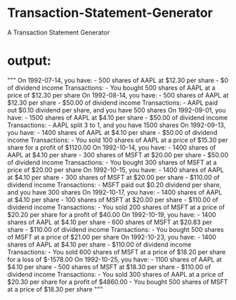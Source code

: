 # Transaction-Statement-Generator
A Transaction Statement Generator
# output:

"""
On 1992-07-14, you have:
    - 500 shares of AAPL at $12.30 per share
    - $0 of dividend income
  Transactions:
    - You bought 500 shares of AAPL at a price of $12.30 per share
On 1992-08-14, you have:
    - 500 shares of AAPL at $12.30 per share
    - $50.00 of dividend income
  Transactions:
    - AAPL paid out $0.10 dividend per share, and you have 500 shares
On 1992-09-01, you have:
    - 1500 shares of AAPL at $4.10 per share
    - $50.00 of dividend income
  Transactions:
    - AAPL split 3 to 1, and you have 1500 shares
On 1992-09-13, you have:
    - 1400 shares of AAPL at $4.10 per share
    - $50.00 of dividend income
  Transactions:
    - You sold 100 shares of AAPL at a price of $15.30 per share for a profit of $1120.00
On 1992-10-14, you have:
    - 1400 shares of AAPL at $4.10 per share
    - 300 shares of MSFT at $20.00 per share
    - $50.00 of dividend income
  Transactions:
    - You bought 300 shares of MSFT at a price of $20.00 per share
On 1992-10-15, you have:
    - 1400 shares of AAPL at $4.10 per share
    - 300 shares of MSFT at $20.00 per share
    - $110.00 of dividend income
  Transactions:
    - MSFT paid out $0.20 dividend per share, and you have 300 shares
On 1992-10-17, you have:
    - 1400 shares of AAPL at $4.10 per share
    - 100 shares of MSFT at $20.00 per share
    - $110.00 of dividend income
  Transactions:
    - You sold 200 shares of MSFT at a price of $20.20 per share for a profit of $40.00
On 1992-10-19, you have:
    - 1400 shares of AAPL at $4.10 per share
    - 600 shares of MSFT at $20.83 per share
    - $110.00 of dividend income
  Transactions:
    - You bought 500 shares of MSFT at a price of $21.00 per share
On 1992-10-23, you have:
    - 1400 shares of AAPL at $4.10 per share
    - $110.00 of dividend income
  Transactions:
    - You sold 600 shares of MSFT at a price of $18.20 per share for a loss of $-1578.00
On 1992-10-25, you have:
    - 1100 shares of AAPL at $4.10 per share
    - 500 shares of MSFT at $18.30 per share
    - $110.00 of dividend income
  Transactions:
    - You sold 300 shares of AAPL at a price of $20.30 per share for a profit of $4860.00
    - You bought 500 shares of MSFT at a price of $18.30 per share
"""
